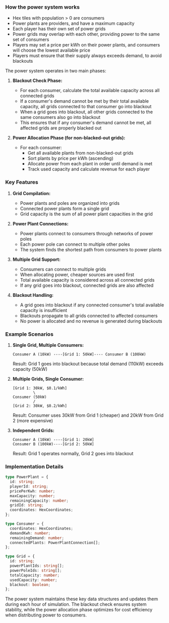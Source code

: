### How the power system works

- Hex tiles with population > 0 are consumers
- Power plants are providers, and have a maximum capacity
- Each player has their own set of power grids
- Power grids may overlap with each other, providing power to the same set of consumers
- Players may set a price per kWh on their power plants, and consumers will choose the lowest available price
- Players must ensure that their supply always exceeds demand, to avoid blackouts

The power system operates in two main phases:

1. **Blackout Check Phase:**

   - For each consumer, calculate the total available capacity across all connected grids
   - If a consumer's demand cannot be met by their total available capacity, all grids connected to that consumer go into blackout
   - When a grid goes into blackout, all other grids connected to the same consumers also go into blackout
   - This ensures that if any consumer's demand cannot be met, all affected grids are properly blacked out

2. **Power Allocation Phase (for non-blacked-out grids):**
   - For each consumer:
     - Get all available plants from non-blacked-out grids
     - Sort plants by price per kWh (ascending)
     - Allocate power from each plant in order until demand is met
     - Track used capacity and calculate revenue for each player

### Key Features

1. **Grid Compilation:**

   - Power plants and poles are organized into grids
   - Connected power plants form a single grid
   - Grid capacity is the sum of all power plant capacities in the grid

2. **Power Plant Connections:**

   - Power plants connect to consumers through networks of power poles
   - Each power pole can connect to multiple other poles
   - The system finds the shortest path from consumers to power plants

3. **Multiple Grid Support:**

   - Consumers can connect to multiple grids
   - When allocating power, cheaper sources are used first
   - Total available capacity is considered across all connected grids
   - If any grid goes into blackout, connected grids are also affected

4. **Blackout Handling:**
   - A grid goes into blackout if any connected consumer's total available capacity is insufficient
   - Blackouts propagate to all grids connected to affected consumers
   - No power is allocated and no revenue is generated during blackouts

### Example Scenarios

1. **Single Grid, Multiple Consumers:**

   ```
   Consumer A (10kW) ----[Grid 1: 50kW]---- Consumer B (100kW)
   ```

   Result: Grid 1 goes into blackout because total demand (110kW) exceeds capacity (50kW)

2. **Multiple Grids, Single Consumer:**

   ```
   [Grid 1: 30kW, $0.1/kWh]
            \
   Consumer (50kW)
            /
   [Grid 2: 30kW, $0.2/kWh]
   ```

   Result: Consumer uses 30kW from Grid 1 (cheaper) and 20kW from Grid 2 (more expensive)

3. **Independent Grids:**
   ```
   Consumer A (10kW) ----[Grid 1: 20kW]
   Consumer B (100kW)----[Grid 2: 50kW]
   ```
   Result: Grid 1 operates normally, Grid 2 goes into blackout

### Implementation Details

```typescript
type PowerPlant = {
  id: string;
  playerId: string;
  pricePerKwh: number;
  maxCapacity: number;
  remainingCapacity: number;
  gridId: string;
  coordinates: HexCoordinates;
};

type Consumer = {
  coordinates: HexCoordinates;
  demandKwh: number;
  remainingDemand: number;
  connectedPlants: PowerPlantConnection[];
};

type Grid = {
  id: string;
  powerPlantIds: string[];
  powerPoleIds: string[];
  totalCapacity: number;
  usedCapacity: number;
  blackout: boolean;
};
```

The power system maintains these key data structures and updates them during each hour of simulation. The blackout check ensures system stability, while the power allocation phase optimizes for cost efficiency when distributing power to consumers.

